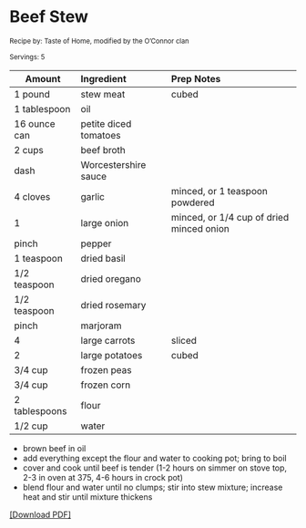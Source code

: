 # Beef Stew

<small>Recipe by: Taste of Home, modified by the O’Connor clan</small>

<small>Servings: 5</small>

| Amount        | Ingredient            | Prep Notes                               |
| ------------- | :-------------------- | :--------------------------------------- |
| 1 pound       | stew meat             | cubed                                    |
| 1 tablespoon  | oil                   |                                          |
| 16 ounce can  | petite diced tomatoes |                                          |
| 2 cups        | beef broth            |                                          |
| dash          | Worcestershire sauce  |                                          |
| 4 cloves      | garlic                | minced, or 1 teaspoon powdered           |
| 1             | large onion           | minced, or 1/4 cup of dried minced onion |
| pinch         | pepper                |                                          |
| 1 teaspoon    | dried basil           |                                          |
| 1/2 teaspoon  | dried oregano         |                                          |
| 1/2 teaspoon  | dried rosemary        |                                          |
| pinch         | marjoram              |                                          |
| 4             | large carrots         | sliced                                   |
| 2             | large potatoes        | cubed                                    |
| 3/4 cup       | frozen peas           |                                          |
| 3/4 cup       | frozen corn           |                                          |
| 2 tablespoons | flour                 |                                          |
| 1/2 cup       | water                 |                                          |

- brown beef in oil
- add everything except the flour and water to cooking pot; bring to boil
- cover and cook until beef is tender (1-2 hours on simmer on stove top, 2-3 in oven at 375, 4-6 hours in crock pot)
- blend flour and water until no clumps; stir into stew mixture; increase heat and stir until mixture thickens

<!-- Tags:
- beef
- stew and soup
- potato
- stove
- pressure cooker
- slow cooker
-->


[\[Download PDF\]](/pdf/main_dishes/beefStew.pdf)

